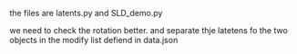 the files are 
latents.py
and SLD_demo.py



we need to check the rotation better. and separate thje latetens fo the two objects in the modify list defiend in data.json